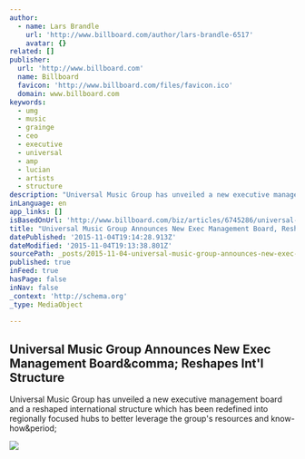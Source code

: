 ```yaml
---
author:
  - name: Lars Brandle
    url: 'http://www.billboard.com/author/lars-brandle-6517'
    avatar: {}
related: []
publisher:
  url: 'http://www.billboard.com'
  name: Billboard
  favicon: 'http://www.billboard.com/files/favicon.ico'
  domain: www.billboard.com
keywords:
  - umg
  - music
  - grainge
  - ceo
  - executive
  - universal
  - amp
  - lucian
  - artists
  - structure
description: "Universal Music Group has unveiled a new executive management board and a reshaped international structure which has been redefined into regionally focused hubs to better leverage the group's resources and know-how."
inLanguage: en
app_links: []
isBasedOnUrl: 'http://www.billboard.com/biz/articles/6745286/universal-music-group-announces-new-exec-management-board-reshapes-intl'
title: "Universal Music Group Announces New Exec Management Board, Reshapes Int'l Structure"
datePublished: '2015-11-04T19:14:28.913Z'
dateModified: '2015-11-04T19:13:38.801Z'
sourcePath: _posts/2015-11-04-universal-music-group-announces-new-exec-management-board-r.md
published: true
inFeed: true
hasPage: false
inNav: false
_context: 'http://schema.org'
_type: MediaObject

---
```

<article style=""><h1>Universal Music Group Announces New Exec Management Board&amp;comma; Reshapes Int'l Structure</h1><p>Universal Music Group has unveiled a new executive management board and a reshaped international structure which has been redefined into regionally focused hubs to better leverage the group's resources and know-how&amp;period;</p><img src="http://www.billboard.com/files/media/Lucian-Grainge-amy-2015-billboard-650.jpg" /></article>